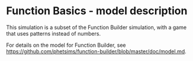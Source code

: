 # Function Basics - model description

This simulation is a subset of the Function Builder simulation, with a game that uses patterns instead of numbers.

For details on the model for Function Builder, see https://github.com/phetsims/function-builder/blob/master/doc/model.md.
